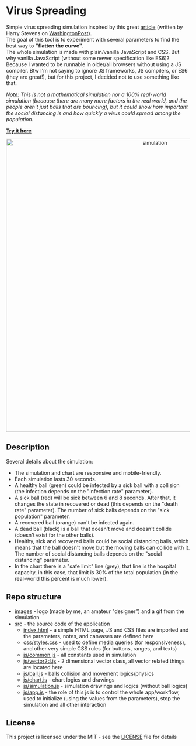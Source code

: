 # Virus Spreading

Simple virus spreading simulation inspired by this great [article](https://www.washingtonpost.com/graphics/2020/world/corona-simulator/) (written by Harry Stevens on [WashingtonPost](https://www.washingtonpost.com/)).\
The goal of this tool is to experiment with several parameters to find the best way to **"flatten the curve"**.\
The whole simulation is made with plain/vanilla JavaScript and CSS. But why vanilla JavaScript (without some newer specification like ES6)? Because I wanted to be runnable in older/all browsers without using a JS compiler. Btw I'm not saying to ignore JS frameworks, JS compilers, or ES6 (they are great!), but for this project, I decided not to use something like that.

*Note: This is not a mathematical simulation nor a 100% real-world simulation (because there are many more factors in the real world, and the people aren't just balls that are bouncing), but it could show how important the social distancing is and how quickly a virus could spread among the population.*

**[Try it here](https://mtrajk.github.io/virus-spreading/)**

<p align="center">
    <img src="https://raw.githubusercontent.com/MTrajK/virus-spreading/master/images/simulation.gif" width="800px" title="simulation">
</p>


## Description

Several details about the simulation:

- The simulation and chart are responsive and mobile-friendly.
- Each simulation lasts 30 seconds.
- A healthy ball (green) could be infected by a sick ball with a collision (the infection depends on the "infection rate" parameter).
- A sick ball (red) will be sick between 6 and 8 seconds. After that, it changes the state in recovered or dead (this depends on the "death rate" parameter). The number of sick balls depends on the "sick population" parameter.
- A recovered ball (orange) can't be infected again.
- A dead ball (black) is a ball that doesn't move and doesn't collide (doesn't exist for the other balls).
- Healthy, sick and recovered balls could be social distancing balls, which means that the ball doesn't move but the moving balls can collide with it. The number of social distancing balls depends on the "social distancing" parameter.
- In the chart there is a "safe limit" line (grey), that line is the hospital capacity, in this case, that limit is 30% of the total population (in the real-world this percent is much lower).


## Repo structure

- [images](images) - logo (made by me, an amateur "designer") and a gif from the simulation
- [src](src) - the source code of the application
    * [index.html](https://github.com/MTrajK/virus-spreading/tree/master/src/index.html) - a simple HTML page, JS and CSS files are imported and the parameters, notes, and canvases are defined here
    * [css/styles.css](https://github.com/MTrajK/virus-spreading/tree/master/src/css/styles.css) - used to define media queries (for responsiveness), and other very simple CSS rules (for buttons, ranges, and texts)
    * [js/common.js](https://github.com/MTrajK/virus-spreading/tree/master/src/js/common.js) - all constants used in simulation
    * [js/vector2d.js](https://github.com/MTrajK/virus-spreading/tree/master/src/js/vector2d.js) - 2 dimensional vector class, all vector related things are located here
    * [js/ball.js](https://github.com/MTrajK/virus-spreading/tree/master/src/js/ball.js) - balls collision and movement logics/physics
    * [js/chart.js](https://github.com/MTrajK/virus-spreading/tree/master/src/js/chart.js) - chart logics and drawings
    * [js/simulation.js](https://github.com/MTrajK/virus-spreading/tree/master/src/js/simulation.js) - simulation drawings and logics (without ball logics)
    * [js/app.js](https://github.com/MTrajK/virus-spreading/tree/master/src/js/app.js) - the role of this js is to control the whole app/workflow, used to initialize (using the values from the parameters), stop the simulation and all other interaction


## License

This project is licensed under the MIT - see the [LICENSE](LICENSE) file for details